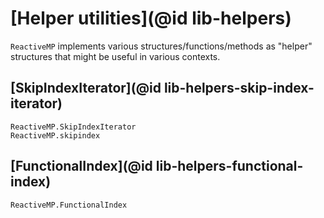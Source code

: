 
# [Helper utilities](@id lib-helpers)

`ReactiveMP` implements various structures/functions/methods as "helper" structures that might be useful in various contexts.

## [SkipIndexIterator](@id lib-helpers-skip-index-iterator)

```@docs
ReactiveMP.SkipIndexIterator
ReactiveMP.skipindex
```

## [FunctionalIndex](@id lib-helpers-functional-index)

```@docs
ReactiveMP.FunctionalIndex
```